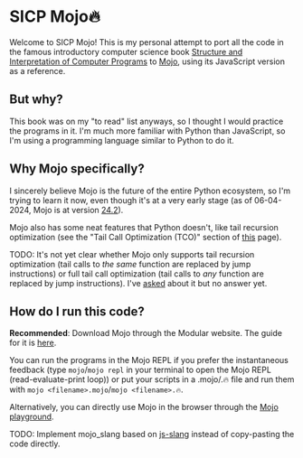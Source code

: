 # SICP Mojo🔥
Welcome to SICP Mojo! This is my personal attempt to port all the code in the famous introductory computer science book [Structure and Interpretation of Computer Programs](https://mitpress.mit.edu/9780262543231/) to [Mojo](https://www.modular.com/max/mojo), using its JavaScript version as a reference.

## But why?
This book was on my "to read" list anyways, so I thought I would practice the programs in it. I'm much more familiar with Python than JavaScript, so I'm using a programming language similar to Python to do it.

## Why Mojo specifically?
I sincerely believe Mojo is the future of the entire Python ecosystem, so I'm trying to learn it now, even though it's at a very early stage (as of 06-04-2024, Mojo is at version [24.2](https://docs.modular.com/mojo/changelog#v242-2024-03-28)).

Mojo also has some neat features that Python doesn't, like tail recursion optimization (see the "Tail Call Optimization (TCO)" section of [this](https://www.modular.com/blog/mojo-vs-rust-is-mojo-faster-than-rust) page).

TODO: It's not yet clear whether Mojo only supports tail recursion optimization (tail calls to _the same_ function are replaced by jump instructions) or full tail call optimization (tail calls to _any_ function are replaced by jump instructions). I've [asked](https://discord.com/channels/1087530) about it but no answer yet.

## How do I run this code?
**Recommended**: Download Mojo through the Modular website. The guide for it is [here](https://docs.modular.com/mojo/manual/get-started/).

You can run the programs in the Mojo REPL if you prefer the instantaneous feedback (type `mojo`/`mojo repl` in your terminal to open the Mojo REPL (read-evaluate-print loop)) or put your scripts in a .mojo/.🔥 file and run them with `mojo <filename>.mojo`/`mojo <filename>.🔥`.

Alternatively, you can directly use Mojo in the browser through the [Mojo playground](https://docs.modular.com/mojo/playground).

TODO: Implement mojo_slang based on [js-slang](https://github.com/source-academy/js-slang) instead of copy-pasting the code directly.